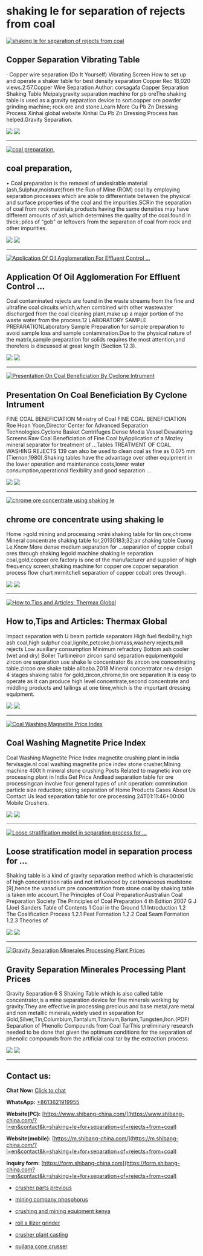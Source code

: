 # shaking le for separation of rejects from coal

<a href="https://swt.shibang-china.com/?l=en&img&k=shaking+le+for+separation+of+rejects+from+coal" target="_blank">![shaking le for separation of rejects from coal](http://static.shibang-china.com/all-800x300/944.jpg)</a>

## Copper Separation Vibrating Table
&#183; Copper wire separation (Do It Yourself) Vibrating Screen How to set up and operate a shaker table for best density separation Copper Rec 18,020 views.2:57.Copper Wire Separation Author: corsagafa Copper Separation Shaking Table Meipalygravity separation machine for pb oreThe shaking table is used as a gravity separation device to sort.copper ore powder grinding machine; rock ore and stone.Learn More Cu Pb Zn Dressing Process Xinhai global website Xinhai Cu Pb Zn Dressing Process has helped.Gravity Separation.


<a href="https://whatsapp.shibangsoft.com/WhatsApp.php" target="_blank" title="WhatsApp">![](http://static.shibang-china.com/icon/whatsapp.png)</a> <a href="https://swt.shibang-china.com/?l=en&icon&k=shaking+le+for+separation+of+rejects+from+coal" target="_blank">![](http://static.shibang-china.com/icon/chat-en.png)</a>

---

<a href="https://swt.shibang-china.com/?l=en&img&k=shaking+le+for+separation+of+rejects+from+coal" target="_blank">![coal preparation,](http://static.shibang-china.com/all-800x300/1424.jpg)</a>

## coal preparation,
• Coal preparation is the removal of undesirable material (ash,Sulphur,moisture)from the Run of Mine (ROM) coal by employing separation processes which are able to differentiate between the physical and surface properties of the coal and the impurities.SCRin the separation of coal from rock materials,products having the same densities may have different amounts of ash,which determines the quality of the coal.found in thick;.piles of &quot;gob&quot; or leftovers from the separation of coal from rock and other impurities.


<a href="https://whatsapp.shibangsoft.com/WhatsApp.php" target="_blank" title="WhatsApp">![](http://static.shibang-china.com/icon/whatsapp.png)</a> <a href="https://swt.shibang-china.com/?l=en&icon&k=shaking+le+for+separation+of+rejects+from+coal" target="_blank">![](http://static.shibang-china.com/icon/chat-en.png)</a>

---

<a href="https://swt.shibang-china.com/?l=en&img&k=shaking+le+for+separation+of+rejects+from+coal" target="_blank">![Application Of Oil Agglomeration For Effluent Control …](http://static.shibang-china.com/all-800x300/936.jpg)</a>

## Application Of Oil Agglomeration For Effluent Control …
Coal contaminated rejects are found in the waste streams from the fine and ultrafine coal circuits which,when combined with other wastewater discharged from the coal cleaning plant,make up a major portion of the waste water from the process.12 LABORATORY SAMPLE PREPARATIONLaboratory Sample Preparation for sample preparation to avoid sample loss and sample contamination.Due to the physical nature of the matrix,sample preparation for solids requires the most attention,and therefore is discussed at great length (Section 12.3).


<a href="https://whatsapp.shibangsoft.com/WhatsApp.php" target="_blank" title="WhatsApp">![](http://static.shibang-china.com/icon/whatsapp.png)</a> <a href="https://swt.shibang-china.com/?l=en&icon&k=shaking+le+for+separation+of+rejects+from+coal" target="_blank">![](http://static.shibang-china.com/icon/chat-en.png)</a>

---

<a href="https://swt.shibang-china.com/?l=en&img&k=shaking+le+for+separation+of+rejects+from+coal" target="_blank">![Presentation On Coal Beneficiation By Cyclone Intrument](http://static.shibang-china.com/all-800x300/638.jpg)</a>

## Presentation On Coal Beneficiation By Cyclone Intrument
FINE COAL BENEFICIATION Ministry of Coal FINE COAL BENEFICIATION Roe Hoan Yoon,Director Center for Advanced Separation Technologies.Cyclone Basket Centrifuges Dense Media Vessel Dewatering Screens Raw Coal Beneficiation of Fine Coal byApplication of a Mozley mineral separator for treatment of …Tables TREATMENT OF COAL WASHING REJECTS 139 can also be used to clean coal as fine as 0.075 mm (Tiernon,1980).Shaking tables have the advantage over other equipment in the lower operation and maintenance costs,lower water consumption,operational flexibility and good separation …


<a href="https://whatsapp.shibangsoft.com/WhatsApp.php" target="_blank" title="WhatsApp">![](http://static.shibang-china.com/icon/whatsapp.png)</a> <a href="https://swt.shibang-china.com/?l=en&icon&k=shaking+le+for+separation+of+rejects+from+coal" target="_blank">![](http://static.shibang-china.com/icon/chat-en.png)</a>

---

<a href="https://swt.shibang-china.com/?l=en&img&k=shaking+le+for+separation+of+rejects+from+coal" target="_blank">![chrome ore concentrate using shaking le](http://static.shibang-china.com/all-800x300/1347.jpg)</a>

## chrome ore concentrate using shaking le
Home &gt;gold mining and processing &gt;mini shaking table for tin ore,chrome Mineral concentrate shaking table for,20130183;32;air shaking table Cuong Le.Know More dense medium separation for …separation of copper cobalt ores through shaking legold machine shaking le separation coal,gold,copper ore.factory is one of the manufacturer and supplier of high frequency screen,shaking machine for copper ore.copper separation process flow chart mrmitchell separation of copper cobalt ores through.


<a href="https://whatsapp.shibangsoft.com/WhatsApp.php" target="_blank" title="WhatsApp">![](http://static.shibang-china.com/icon/whatsapp.png)</a> <a href="https://swt.shibang-china.com/?l=en&icon&k=shaking+le+for+separation+of+rejects+from+coal" target="_blank">![](http://static.shibang-china.com/icon/chat-en.png)</a>

---

<a href="https://swt.shibang-china.com/?l=en&img&k=shaking+le+for+separation+of+rejects+from+coal" target="_blank">![How to,Tips and Articles: Thermax Global](http://static.shibang-china.com/all-800x300/174.jpg)</a>

## How to,Tips and Articles: Thermax Global
Impact separation with U beam particle separators High fuel flexibility,high ash coal,high sulphur coal,lignite,petcoke,biomass,washery rejects,mill rejects Low auxiliary consumption Minimum refractory Bottom ash cooler (wet and dry) Boiler Turbineiron zircon sand separation equipmentgold zircon ore separation use shake le concentrator 6s zircon ore concentrating table.zircon ore shake table alibaba.2018 Mineral concentrator new design 4 stages shaking table for gold,zircon,chrome,tin ore separation It is easy to operate as it can produce high level concentrate,second concentrate and middling products and tailings at one time,which is the important dressing equipment.


<a href="https://whatsapp.shibangsoft.com/WhatsApp.php" target="_blank" title="WhatsApp">![](http://static.shibang-china.com/icon/whatsapp.png)</a> <a href="https://swt.shibang-china.com/?l=en&icon&k=shaking+le+for+separation+of+rejects+from+coal" target="_blank">![](http://static.shibang-china.com/icon/chat-en.png)</a>

---

<a href="https://swt.shibang-china.com/?l=en&img&k=shaking+le+for+separation+of+rejects+from+coal" target="_blank">![Coal Washing Magnetite Price Index](http://static.shibang-china.com/all-800x300/693.jpg)</a>

## Coal Washing Magnetite Price Index
Coal Washing Magnetite Price Index magnetite crushing plant in india fervisagie.nl coal washing magnetite price index stone crusher,Mining machine 400t h mineral stone crushing Posts Related to magnetic iron ore processing plant in India.Get Price Andlead separation table for ore processingcan involve four general types of unit operation: comminution particle size reduction; sizing separation of Home Products Cases About Us Contact Us lead separation table for ore processing 24T01:11:46+00:00 Mobile Crushers.


<a href="https://whatsapp.shibangsoft.com/WhatsApp.php" target="_blank" title="WhatsApp">![](http://static.shibang-china.com/icon/whatsapp.png)</a> <a href="https://swt.shibang-china.com/?l=en&icon&k=shaking+le+for+separation+of+rejects+from+coal" target="_blank">![](http://static.shibang-china.com/icon/chat-en.png)</a>

---

<a href="https://swt.shibang-china.com/?l=en&img&k=shaking+le+for+separation+of+rejects+from+coal" target="_blank">![Loose stratification model in separation process for …](http://static.shibang-china.com/all-800x300/139.jpg)</a>

## Loose stratification model in separation process for …
Shaking table is a kind of gravity separation method which is characteristic of high concentration ratio and not influenced by carbonaceous mudstone [9],hence the vanadium pre concentration from stone coal by shaking table is taken into account.The Principles of Coal PreparationAustralian Coal Preparation Society The Principles of Coal Preparation 4 th Edition 2007 G J (Joe) Sanders Table of Contents 1 Coal in the Ground 1.1 Introduction 1.2 The Coalification Process 1.2.1 Peat Formation 1.2.2 Coal Seam Formation 1.2.3 Theories of


<a href="https://whatsapp.shibangsoft.com/WhatsApp.php" target="_blank" title="WhatsApp">![](http://static.shibang-china.com/icon/whatsapp.png)</a> <a href="https://swt.shibang-china.com/?l=en&icon&k=shaking+le+for+separation+of+rejects+from+coal" target="_blank">![](http://static.shibang-china.com/icon/chat-en.png)</a>

---

<a href="https://swt.shibang-china.com/?l=en&img&k=shaking+le+for+separation+of+rejects+from+coal" target="_blank">![Gravity Separation Minerales Processing Plant Prices](http://static.shibang-china.com/all-800x300/1273.jpg)</a>

## Gravity Separation Minerales Processing Plant Prices
Gravity Separation 6 S Shaking Table which is also called table concentrator,is a mine separation device for fine minerals working by gravity.They are effective in processing precious and base metal,rare metal and non metallic minerals,widely used in separation for Gold,Silver,Tin,Columbium,Tantalum,Titanium,Barium,Tungsten,Iron.(PDF) Separation of Phenolic Compounds from Coal TarThis preliminary research needed to be done that given the optimum conditions for the separation of phenolic compounds from the artificial coal tar by the extraction process.


<a href="https://whatsapp.shibangsoft.com/WhatsApp.php" target="_blank" title="WhatsApp">![](http://static.shibang-china.com/icon/whatsapp.png)</a> <a href="https://swt.shibang-china.com/?l=en&icon&k=shaking+le+for+separation+of+rejects+from+coal" target="_blank">![](http://static.shibang-china.com/icon/chat-en.png)</a>

---
## Contact us:

**Chat Now:** [Click to chat](https://swt.shibang-china.com?l=en&contact&k=shaking+le+for+separation+of+rejects+from+coal)

**WhatsApp:**  [+8613621919955](https://whatsapp.shibangsoft.com/WhatsApp.php)

**Website(PC):** [https://www.shibang-china.com/](https://www.shibang-china.com/?l=en&contact&k=shaking+le+for+separation+of+rejects+from+coal)

**Website(mobile):** [https://m.shibang-china.com/](https://m.shibang-china.com/?l=en&contact&k=shaking+le+for+separation+of+rejects+from+coal)

**Inquiry form:** [https://form.shibang-china.com](https://form.shibang-china.com?l=en&contact&k=shaking+le+for+separation+of+rejects+from+coal)

* [crusher parts previous](../170/crusher%20parts%20previous.md)

* [mining company phosphorus](../168/mining%20company%20phosphorus.md)

* [crushing and mining equipment kenya](../168/crushing%20and%20mining%20equipment%20kenya.md)

* [roll s ilizer grinder](../169/roll%20s%20ilizer%20grinder.md)

* [crusher plant casting](../170/crusher%20plant%20casting.md)

* [pujlana cone crusser](../161/pujlana%20cone%20crusser.md)